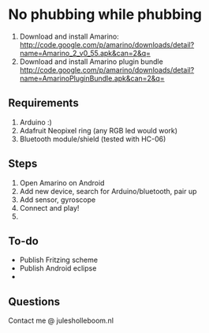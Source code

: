 No phubbing while phubbing
===========

1. Download and install Amarino: http://code.google.com/p/amarino/downloads/detail?name=Amarino_2_v0_55.apk&can=2&q=
2. Download and install Amarino plugin bundle http://code.google.com/p/amarino/downloads/detail?name=AmarinoPluginBundle.apk&can=2&q=


## Requirements

1. Arduino :)
2. Adafruit Neopixel ring (any RGB led would work)
3. Bluetooth module/shield (tested with HC-06)

## Steps

1. Open Amarino on Android
2. Add new device, search for Arduino/bluetooth, pair up
3. Add sensor, gyroscope
4. Connect and play!
5. 

## To-do
- Publish Fritzing scheme
- Publish Android eclipse
- 
## Questions
Contact me @ julesholleboom.nl
